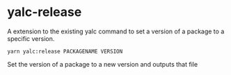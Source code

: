 # yalc-release
A extension to the existing yalc command to set a version of a package to a specific version. 

```
yarn yalc:release PACKAGENAME VERSION
```

Set the version of a package to a new version and outputs that file
